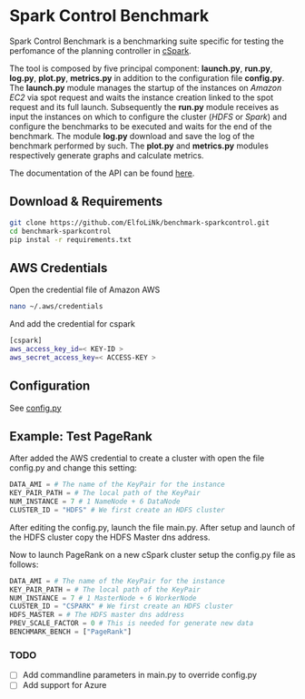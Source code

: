 # Spark Control Benchmark

Spark Control Benchmark is a benchmarking suite specific for testing the perfomance of the planning controller in [cSpark](https://github.com/ElfoLiNk/spark).

The tool is composed by five principal component: **launch.py**, **run.py**, **log.py**, **plot.py**, **metrics.py** in addition to the configuration file **config.py**. The **launch.py** module manages the startup of the instances on *Amazon EC2* via spot request and waits the instance creation linked to the spot request and its full launch. Subsequently the **run.py** module receives as input the instances on which to configure the cluster (*HDFS* or *Spark*) and configure the benchmarks to be executed and waits for the end of the benchmark. The module **log.py** download and save the log of the benchmark performed by such. The **plot.py** and **metrics.py** modules respectively generate graphs and calculate metrics.

The documentation of the API can be found [here](https://elfolink.github.io/benchmark-sparkcontrol/).

## Download & Requirements

```bash
git clone https://github.com/ElfoLiNk/benchmark-sparkcontrol.git
cd benchmark-sparkcontrol
pip instal -r requirements.txt
```

## AWS Credentials
Open the credential file of Amazon AWS

```bash
nano ~/.aws/credentials
```

And add the credential for cspark

```bash
[cspark]
aws_access_key_id=< KEY-ID >
aws_secret_access_key=< ACCESS-KEY >
```

## Configuration
See [config.py](https://elfolink.github.io/benchmark-sparkcontrol/config.html) 

## Example: Test PageRank
After added the AWS credential to create a cluster with open the file config.py and change this setting:
```python
DATA_AMI = # The name of the KeyPair for the instance
KEY_PAIR_PATH = # The local path of the KeyPair 
NUM_INSTANCE = 7 # 1 NameNode + 6 DataNode
CLUSTER_ID = "HDFS" # We first create an HDFS cluster
```
After editing the config.py, launch the file main.py. After setup and launch of the HDFS cluster copy the HDFS Master dns address.

Now to launch PageRank on a new cSpark cluster setup the config.py file as follows:
```python
DATA_AMI = # The name of the KeyPair for the instance
KEY_PAIR_PATH = # The local path of the KeyPair 
NUM_INSTANCE = 7 # 1 MasterNode + 6 WorkerNode
CLUSTER_ID = "CSPARK" # We first create an HDFS cluster
HDFS_MASTER = # The HDFS master dns address
PREV_SCALE_FACTOR = 0 # This is needed for generate new data
BENCHMARK_BENCH = ["PageRank"]
```


### TODO
- [ ] Add commandline parameters in main.py to override config.py
- [ ] Add support for Azure
